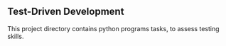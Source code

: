 ## Test-Driven Development
This project directory contains python programs tasks, to assess testing skills.
